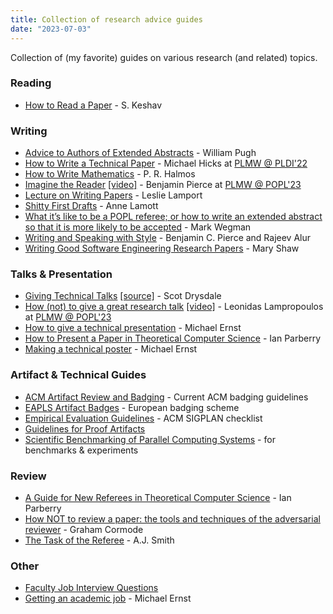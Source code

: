 ```yaml
---
title: Collection of research advice guides
date: "2023-07-03"
---
```


Collection of (my favorite) guides on various research (and related) topics.

### Reading

* [How to Read a Paper](https://web.stanford.edu/class/ee384m/Handouts/HowtoReadPaper.pdf) - S. Keshav

### Writing

* [Advice to Authors of Extended Abstracts](https://www.sigplan.org/Resources/Advice/Pugh/) - William Pugh
* [How to Write a Technical Paper](/guides/How-to-write-a-great-research-paper-mwhmod.pdf) - Michael Hicks at [PLMW @ PLDI'22](https://pldi22.sigplan.org/details/PLMW-PLDI-2022/4/How-to-Write-a-Technical-Paper)
* [How to Write Mathematics](https://www.stat.rice.edu/~riedi/Halmos.html) - P. R. Halmos
* [Imagine the Reader](https://popl23.sigplan.org/details/PLMW-POPL-2023-papers/1/-Imagining-the-Reader) [[video]](https://youtu.be/Q3Ye58zirjU) - Benjamin Pierce at [PLMW @ POPL'23](https://popl23.sigplan.org/details/PLMW-POPL-2023-papers/1/-Imagining-the-Reader)
* [Lecture on Writing Papers](https://www.youtube.com/watch?v=ey3BEtt9QLI) - Leslie Lamport
* [Shitty First Drafts](https://wrd.as.uky.edu/sites/default/files/1-Shitty%20First%20Drafts.pdf) - Anne Lamott
* [What it’s like to be a POPL referee; or how to write an extended abstract so that it is more likely to be accepted](http://doi.acm.org/10.1145/14947.14955) - Mark Wegman
* [Writing and Speaking with Style](https://docs.google.com/document/d/1_vBXbugoLjO171w3wovs3ugmRQI-O6EcSVFDBF7eUzE/edit?usp=sharing) - Benjamin C. Pierce and Rajeev Alur
* [Writing Good Software Engineering Research Papers](https://www.cs.cmu.edu/~Compose/shaw-icse03.pdf) - Mary Shaw


### Talks & Presentation

* [Giving Technical Talks](/guides/Drysdale-GivingTalks.pdf) [[source]](https://www.cs.dartmouth.edu/~scot/givingTalks/) - Scot Drysdale
* [How (not) to give a great research talk](https://popl23.sigplan.org/details/PLMW-POPL-2023-papers/3/-How-not-to-give-a-great-research-talk) [[video]](https://youtu.be/27vMdYA6RcA) - Leonidas Lampropoulos at [PLMW @ POPL'23]((https://popl23.sigplan.org/details/PLMW-POPL-2023-papers/3/-How-not-to-give-a-great-research-talk)) 
* [How to give a technical presentation](https://homes.cs.washington.edu/~mernst/advice/giving-talk.html) - Michael Ernst
* [How to Present a Paper in Theoretical Computer Science](https://ianparberry.com/pubs/speaker.pdf) - Ian Parberry
* [Making a technical poster](https://homes.cs.washington.edu/~mernst/advice/poster.html) - Michael Ernst


### Artifact & Technical Guides

* [ACM Artifact Review and Badging](https://www.acm.org/publications/policies/artifact-review-and-badging-current) - Current ACM badging guidelines
* [EAPLS Artifact Badges](https://eapls.org/pages/artifact_badges/) - European badging scheme
* [Empirical Evaluation Guidelines](https://www.sigplan.org/Resources/EmpiricalEvaluation/) - ACM SIGPLAN checklist
* [Guidelines for Proof Artifacts](https://proofartifacts.github.io/guidelines/)
* [Scientific Benchmarking of Parallel Computing Systems](https://htor.inf.ethz.ch/publications/img/hoefler-scientific-benchmarking.pdf) - for benchmarks & experiments

### Review

* [A Guide for New Referees in Theoretical Computer Science](https://ianparberry.com/pubs/referee.pdf) - Ian Parberry
* [How NOT to review a paper: the tools and techniques of the adversarial reviewer](https://dl.acm.org/doi/abs/10.1145/1519103.1519122) - Graham Cormode
* [The Task of the Referee](https://ieeexplore.ieee.org/stamp/stamp.jsp?tp=&arnumber=55470) - A.J. Smith

### Other

* [Faculty Job Interview Questions](/guides/interview_questions.pdf)
* [Getting an academic job](https://homes.cs.washington.edu/~mernst/advice/academic-job.html) - Michael Ernst
